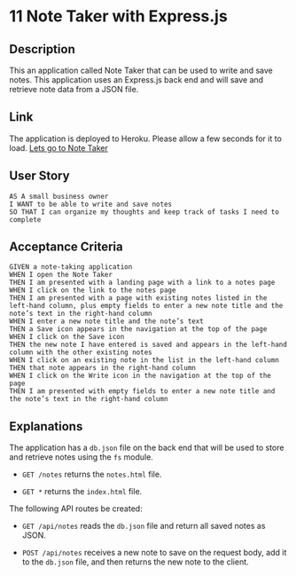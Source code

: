 # 11  Note Taker with Express.js

## Description

This an application called Note Taker that can be used to write and save notes. This application uses an Express.js back end and will save and retrieve note data from a JSON file.

## Link
The application is deployed to Heroku. Please allow a few seconds for it to load.
[Lets go to Note Taker](https://cht-note-taker-express.herokuapp.com/notes)

## User Story
```
AS A small business owner
I WANT to be able to write and save notes
SO THAT I can organize my thoughts and keep track of tasks I need to complete
```
## Acceptance Criteria
```
GIVEN a note-taking application
WHEN I open the Note Taker
THEN I am presented with a landing page with a link to a notes page
WHEN I click on the link to the notes page
THEN I am presented with a page with existing notes listed in the left-hand column, plus empty fields to enter a new note title and the note’s text in the right-hand column
WHEN I enter a new note title and the note’s text
THEN a Save icon appears in the navigation at the top of the page
WHEN I click on the Save icon
THEN the new note I have entered is saved and appears in the left-hand column with the other existing notes
WHEN I click on an existing note in the list in the left-hand column
THEN that note appears in the right-hand column
WHEN I click on the Write icon in the navigation at the top of the page
THEN I am presented with empty fields to enter a new note title and the note’s text in the right-hand column
```

## Explanations

The application has a `db.json` file on the back end that will be used to store and retrieve notes using the `fs` module.

* `GET /notes` returns the `notes.html` file.

* `GET *` returns the `index.html` file.

The following API routes be created:

* `GET /api/notes` reads the `db.json` file and return all saved notes as JSON.

* `POST /api/notes` receives a new note to save on the request body, add it to the `db.json` file, and then returns the new note to the client. 






